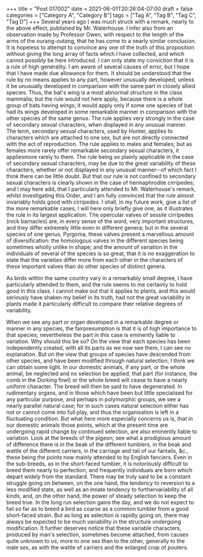 +++
title = "Post 017002"
date = 2021-06-01T20:26:04-07:00
draft = false
categories = ["Category A", "Category B"]
tags = ["Tag A", "Tag B", "Tag C", "Tag D"]
+++
Several years ago I was much struck with a remark, nearly to the above effect, published by Mr. Waterhouse. I infer also from an observation made by Professor Owen, with respect to the length of the arms of the ourang-outang, that he has come to a nearly similar conclusion. It is hopeless to attempt to convince any one of the truth of this proposition without giving the long array of facts which I have collected, and which cannot possibly be here introduced. I can only state my conviction that it is a rule of high generality. I am aware of several causes of error, but I hope that I have made due allowance for them. It should be understood that the rule by no means applies to any part, however unusually developed, unless it be unusually developed in comparison with the same part in closely allied species. Thus, the bat's wing is a most abnormal structure in the class mammalia; but the rule would not here apply, because there is a whole group of bats having wings; it would apply only if some one species of bat had its wings developed in some remarkable manner in comparison with the other species of the same genus. The rule applies very strongly in the case of secondary sexual characters, when displayed in any unusual manner. The term, secondary sexual characters, used by Hunter, applies to characters which are attached to one sex, but are not directly connected with the act of reproduction. The rule applies to males and females; but as females more rarely offer remarkable secondary sexual characters, it appliesmore rarely to them. The rule being so plainly applicable in the case of secondary sexual characters, may be due to the great variability of these characters, whether or not displayed in any unusual manner--of which fact I think there can be little doubt. But that our rule is not confined to secondary sexual characters is clearly shown in the case of hermaphrodite cirripedes; and I may here add, that I particularly attended to Mr. Waterhouse's remark, whilst investigating this Order, and I am fully convinced that the rule almost invariably holds good with cirripedes. I shall, in my future work, give a list of the more remarkable cases; I will here only briefly give one, as it illustrates the rule in its largest application. The opercular valves of sessile cirripedes (rock barnacles) are, in every sense of the word, very important structures, and they differ extremely little even in different genera; but in the several species of one genus, Pyrgoma, these valves present a marvellous amount of diversification: the homologous valves in the different species being sometimes wholly unlike in shape; and the amount of variation in the individuals of several of the species is so great, that it is no exaggeration to state that the varieties differ more from each other in the characters of these important valves than do other species of distinct genera.

As birds within the same country vary in a remarkably small degree, I have particularly attended to them, and the rule seems to me certainly to hold good in this class. I cannot make out that it applies to plants, and this would seriously have shaken my belief in its truth, had not the great variability in plants made it particularly difficult to compare their relative degrees of variability.

When we see any part or organ developed in a remarkable degree or manner in any species, the fairpresumption is that it is of high importance to that species; nevertheless the part in this case is eminently liable to variation. Why should this be so? On the view that each species has been independently created, with all its parts as we now see them, I can see no explanation. But on the view that groups of species have descended from other species, and have been modified through natural selection, I think we can obtain some light. In our domestic animals, if any part, or the whole animal, be neglected and no selection be applied, that part (for instance, the comb in the Dorking fowl) or the whole breed will cease to have a nearly uniform character. The breed will then be said to have degenerated. In rudimentary organs, and in those which have been but little specialised for any particular purpose, and perhaps in polymorphic groups, we see a nearly parallel natural case; for in such cases natural selection either has not or cannot come into full play, and thus the organisation is left in a fluctuating condition. But what here more especially concerns us is, that in our domestic animals those points, which at the present time are undergoing rapid change by continued selection, are also eminently liable to variation. Look at the breeds of the pigeon; see what a prodigious amount of difference there is in the beak of the different tumblers, in the beak and wattle of the different carriers, in the carriage and tail of our fantails, &c., these being the points now mainly attended to by English fanciers. Even in the sub-breeds, as in the short-faced tumbler, it is notoriously difficult to breed them nearly to perfection, and frequently individuals are born which depart widely from the standard. There may be truly said to be a constant struggle going on between, on the one hand, the tendency to reversion to a less modified state, as well as an innate tendency to furthervariability of all kinds, and, on the other hand, the power of steady selection to keep the breed true. In the long run selection gains the day, and we do not expect to fail so far as to breed a bird as coarse as a common tumbler from a good short-faced strain. But as long as selection is rapidly going on, there may always be expected to be much variability in the structure undergoing modification. It further deserves notice that these variable characters, produced by man's selection, sometimes become attached, from causes quite unknown to us, more to one sex than to the other, generally to the male sex, as with the wattle of carriers and the enlarged crop of pouters.
